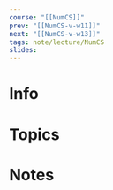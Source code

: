 ```yaml
---
course: "[[NumCS]]"
prev: "[[NumCS-v-w11]]"
next: "[[NumCS-v-w13]]"
tags: note/lecture/NumCS
slides:
---
```



# Info


# Topics


# Notes